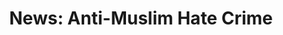 ---
title: "News: Anti-Muslim Hate Crime"
layout: revealjs-mini-thesis
vocabulary:
- hate
- crime
- hate crime
- to carry out
- deadly
- attack
- deadly attack
- to bully
- knife
- hijab
- to step in
paragraph:
- "A man in Portland, Oregon, carried out a deadly attack."
- "The man was Jeremy Joseph Christian. On Friday, he was on a train. He started bullying two girls."
- "The girls were being bullied because one of them was wearing a hijab."
- "When some men on the train saw the bullying, they stepped in." 
- "Christian then attacked the men with a knife."
- "The two men died."
source: https://newsela.com/articles/portland-attack-victims/id/31332/
questions:
  - "Why was this a hate crime?"
---